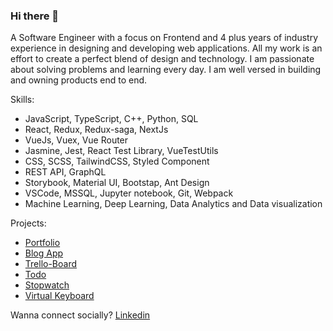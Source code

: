 ### Hi there 👋

A Software Engineer with a focus on Frontend and 4 plus years of industry experience in designing and developing web
applications. All my work is an effort to create a perfect blend of design and technology. I am passionate about
solving problems and learning every day. I am well versed in building and owning products end to end.

Skills:
* JavaScript, TypeScript, C++, Python, SQL
* React, Redux, Redux-saga, NextJs
* VueJs, Vuex, Vue Router
* Jasmine, Jest, React Test Library, VueTestUtils
* CSS, SCSS, TailwindCSS, Styled Component
* REST API, GraphQL
* Storybook, Material UI, Bootstap, Ant Design
* VSCode, MSSQL, Jupyter notebook, Git, Webpack
* Machine Learning, Deep Learning, Data Analytics and Data visualization


Projects:
* [Portfolio](https://rohannegi.com)
* [Blog App](https://blog-rohannegi2507.vercel.app/)
* [Trello-Board](https://rohannegi2507.github.io/Trello-Board)
* [Todo](https://rohannegi2507.github.io/todo-app/)
* [Stopwatch](https://rohannegi2507.github.io/clock/)
* [Virtual Keyboard](https://rohannegi2507.github.io/virtual-keyboard)

Wanna connect socially?
[Linkedin](https://www.linkedin.com/in/rohan-negi-dev/)

